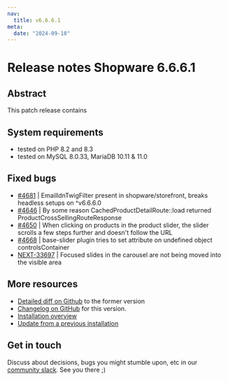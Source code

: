 ```yaml
---
nav:
  title: v6.6.6.1
meta:
  date: "2024-09-18"
---
```


# Release notes Shopware 6.6.6.1

## Abstract

This patch release contains

## System requirements

* tested on PHP 8.2 and 8.3
* tested on MySQL 8.0.33, MariaDB 10.11 & 11.0

## Fixed bugs

* [#4681](https://github.com/shopware/shopware/issues/4681) | EmailIdnTwigFilter present in shopware/storefront, breaks headless setups on ^v6.6.6.0
* [#4646](https://github.com/shopware/shopware/issues/4646) | By some reason CachedProductDetailRoute::load returned ProductCrossSellingRouteResponse
* [#4650](https://github.com/shopware/shopware/issues/4650) | When clicking on products in the product slider, the slider scrolls a few steps further and doesn't follow the URL
* [#4668](https://github.com/shopware/shopware/issues/4668) | base-slider plugin tries to set attribute on undefined object controlsContainer
* [NEXT-33697](https://issues.shopware.com/issues/NEXT-33697) | Focused slides in the carousel are not being moved into the visible area

## More resources

* [Detailed diff on Github](https://github.com/shopware/shopware/compare/v6.6.6.0...v6.6.6.1) to the former version
* [Changelog on GitHub](https://github.com/shopware/shopware/blob/v6.6.6.1/CHANGELOG.md) for this version.
* [Installation overview](https://developer.shopware.com/docs/guides/installation/)
* [Update from a previous installation](https://developer.shopware.com/docs/guides/installation/template.html#update-shopware)

## Get in touch

Discuss about decisions, bugs you might stumble upon, etc in our [community slack](https://slack.shopware.com). See you there ;)

